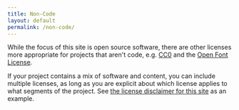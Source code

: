 ```yaml
---
title: Non-Code
layout: default
permalink: /non-code/
---
```


While the focus of this site is open source software, there are other licenses more appropriate for projects that aren't code, e.g. [CC0](/licenses/cc0-1.0/) and the [Open Font License](/licenses/ofl-1.1/).

If your project contains a mix of software and content, you can include multiple licenses, as long as you are explicit about which license applies to what segments of the project.  See [the license disclaimer for this site](https://github.com/github/choosealicense.com#license) as an example.
